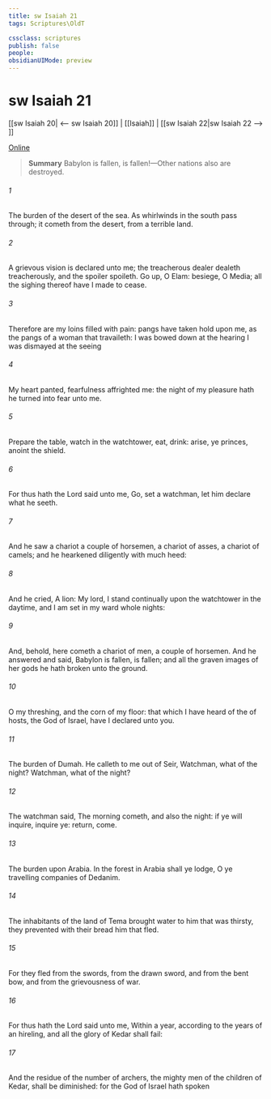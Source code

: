 ```yaml
---
title: sw Isaiah 21
tags: Scriptures\OldT

cssclass: scriptures
publish: false
people:
obsidianUIMode: preview
---
```


# sw Isaiah 21
[[sw Isaiah 20| <-- sw Isaiah 20]] | [[Isaiah]] | [[sw Isaiah 22|sw Isaiah 22 --> ]]

[Online](https://churchofjesuschrist.org/study/scriptures/ot/isa/21?lang=eng)

> __Summary__
Babylon is fallen, is fallen!—Other nations also are destroyed.

###### 1 
The burden of the desert of the sea. As whirlwinds in the south pass through;  it cometh from the desert, from a terrible land.

###### 2 
A grievous vision is declared unto me; the treacherous dealer dealeth treacherously, and the spoiler spoileth. Go up, O Elam: besiege, O Media; all the sighing thereof have I made to cease.

###### 3 
Therefore are my loins filled with pain: pangs have taken hold upon me, as the pangs of a woman that travaileth: I was bowed down at the hearing  I was dismayed at the seeing 

###### 4 
My heart panted, fearfulness affrighted me: the night of my pleasure hath he turned into fear unto me.

###### 5 
Prepare the table, watch in the watchtower, eat, drink: arise, ye princes,  anoint the shield.

###### 6 
For thus hath the Lord said unto me, Go, set a watchman, let him declare what he seeth.

###### 7 
And he saw a chariot  a couple of horsemen, a chariot of asses,  a chariot of camels; and he hearkened diligently with much heed:

###### 8 
And he cried, A lion: My lord, I stand continually upon the watchtower in the daytime, and I am set in my ward whole nights:

###### 9 
And, behold, here cometh a chariot of men,  a couple of horsemen. And he answered and said, Babylon is fallen, is fallen; and all the graven images of her gods he hath broken unto the ground.

###### 10 
O my threshing, and the corn of my floor: that which I have heard of the  of hosts, the God of Israel, have I declared unto you.

###### 11 
The burden of Dumah. He calleth to me out of Seir, Watchman, what of the night? Watchman, what of the night?

###### 12 
The watchman said, The morning cometh, and also the night: if ye will inquire, inquire ye: return, come.

###### 13 
The burden upon Arabia. In the forest in Arabia shall ye lodge, O ye travelling companies of Dedanim.

###### 14 
The inhabitants of the land of Tema brought water to him that was thirsty, they prevented with their bread him that fled.

###### 15 
For they fled from the swords, from the drawn sword, and from the bent bow, and from the grievousness of war.

###### 16 
For thus hath the Lord said unto me, Within a year, according to the years of an hireling, and all the glory of Kedar shall fail:

###### 17 
And the residue of the number of archers, the mighty men of the children of Kedar, shall be diminished: for the  God of Israel hath spoken 

